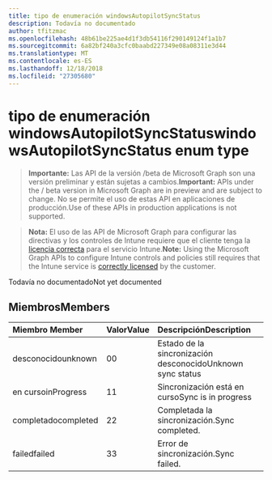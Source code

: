 ```yaml
---
title: tipo de enumeración windowsAutopilotSyncStatus
description: Todavía no documentado
author: tfitzmac
ms.openlocfilehash: 48b61be225ae4d1f3db54116f290149124f1a1b7
ms.sourcegitcommit: 6a82bf240a3cfc0baabd227349e08a08311e3d44
ms.translationtype: MT
ms.contentlocale: es-ES
ms.lasthandoff: 12/18/2018
ms.locfileid: "27305680"
---
```

# <a name="windowsautopilotsyncstatus-enum-type"></a><span data-ttu-id="51c69-103">tipo de enumeración windowsAutopilotSyncStatus</span><span class="sxs-lookup"><span data-stu-id="51c69-103">windowsAutopilotSyncStatus enum type</span></span>

> <span data-ttu-id="51c69-104">**Importante:** Las API de la versión /beta de Microsoft Graph son una versión preliminar y están sujetas a cambios.</span><span class="sxs-lookup"><span data-stu-id="51c69-104">**Important:** APIs under the / beta version in Microsoft Graph are in preview and are subject to change.</span></span> <span data-ttu-id="51c69-105">No se permite el uso de estas API en aplicaciones de producción.</span><span class="sxs-lookup"><span data-stu-id="51c69-105">Use of these APIs in production applications is not supported.</span></span>

> <span data-ttu-id="51c69-106">**Nota:** El uso de las API de Microsoft Graph para configurar las directivas y los controles de Intune requiere que el cliente tenga la [licencia correcta](https://go.microsoft.com/fwlink/?linkid=839381) para el servicio Intune.</span><span class="sxs-lookup"><span data-stu-id="51c69-106">**Note:** Using the Microsoft Graph APIs to configure Intune controls and policies still requires that the Intune service is [correctly licensed](https://go.microsoft.com/fwlink/?linkid=839381) by the customer.</span></span>

<span data-ttu-id="51c69-107">Todavía no documentado</span><span class="sxs-lookup"><span data-stu-id="51c69-107">Not yet documented</span></span>
## <a name="members"></a><span data-ttu-id="51c69-108">Miembros</span><span class="sxs-lookup"><span data-stu-id="51c69-108">Members</span></span>
|<span data-ttu-id="51c69-109">Miembro	</span><span class="sxs-lookup"><span data-stu-id="51c69-109">Member</span></span>|<span data-ttu-id="51c69-110">Valor</span><span class="sxs-lookup"><span data-stu-id="51c69-110">Value</span></span>|<span data-ttu-id="51c69-111">Descripción</span><span class="sxs-lookup"><span data-stu-id="51c69-111">Description</span></span>|
|:---|:---|:---|
|<span data-ttu-id="51c69-112">desconocido</span><span class="sxs-lookup"><span data-stu-id="51c69-112">unknown</span></span>|<span data-ttu-id="51c69-113">0</span><span class="sxs-lookup"><span data-stu-id="51c69-113">0</span></span>|<span data-ttu-id="51c69-114">Estado de la sincronización desconocido</span><span class="sxs-lookup"><span data-stu-id="51c69-114">Unknown sync status</span></span>|
|<span data-ttu-id="51c69-115">en curso</span><span class="sxs-lookup"><span data-stu-id="51c69-115">inProgress</span></span>|<span data-ttu-id="51c69-116">1</span><span class="sxs-lookup"><span data-stu-id="51c69-116">1</span></span>|<span data-ttu-id="51c69-117">Sincronización está en curso</span><span class="sxs-lookup"><span data-stu-id="51c69-117">Sync is in progress</span></span>|
|<span data-ttu-id="51c69-118">completado</span><span class="sxs-lookup"><span data-stu-id="51c69-118">completed</span></span>|<span data-ttu-id="51c69-119">2</span><span class="sxs-lookup"><span data-stu-id="51c69-119">2</span></span>|<span data-ttu-id="51c69-120">Completada la sincronización.</span><span class="sxs-lookup"><span data-stu-id="51c69-120">Sync completed.</span></span>|
|<span data-ttu-id="51c69-121">failed</span><span class="sxs-lookup"><span data-stu-id="51c69-121">failed</span></span>|<span data-ttu-id="51c69-122">3</span><span class="sxs-lookup"><span data-stu-id="51c69-122">3</span></span>|<span data-ttu-id="51c69-123">Error de sincronización.</span><span class="sxs-lookup"><span data-stu-id="51c69-123">Sync failed.</span></span>|





